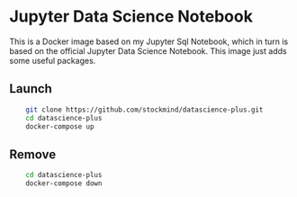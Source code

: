 # Jupyter Data Science Notebook

This is a Docker image based on my Jupyter Sql Notebook, which in turn is based on the official Jupyter Data Science Notebook.
This image just adds some useful packages.

## Launch

```bash
    git clone https://github.com/stockmind/datascience-plus.git
    cd datascience-plus
    docker-compose up
```

## Remove

```bash
    cd datascience-plus
    docker-compose down
```